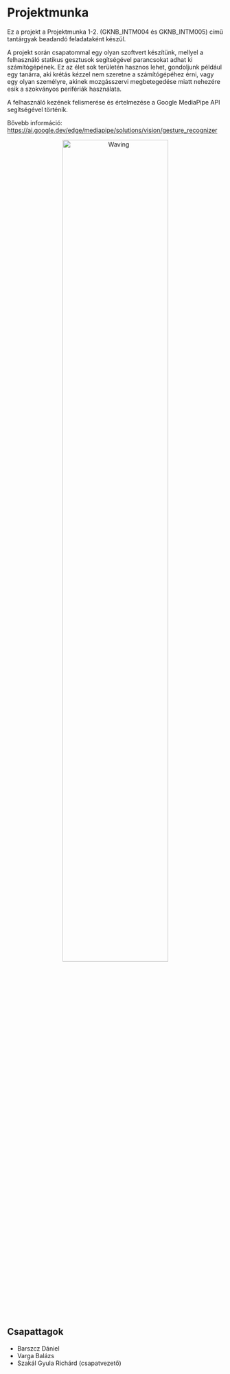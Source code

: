# Projektmunka
Ez a projekt a Projektmunka 1-2. (GKNB_INTM004 és GKNB_INTM005) című tantárgyak beadandó feladataként készül.

A projekt során csapatommal egy olyan szoftvert készítünk, mellyel a felhasználó statikus gesztusok segítségével parancsokat adhat ki számítógépének. Ez az élet sok területén hasznos lehet, gondoljunk például egy tanárra, aki krétás kézzel nem szeretne a számítógépéhez érni, vagy egy olyan személyre, akinek mozgásszervi megbetegedése miatt nehezére esik a szokványos perifériák használata.

A felhasználó kezének felismerése és értelmezése a Google MediaPipe API segítségével történik.

Bővebb információ: https://ai.google.dev/edge/mediapipe/solutions/vision/gesture_recognizer

<p align="center">
<img src="waving.gif" alt="Waving" style="width:70%;">
</p>

## Csapattagok

- Barszcz Dániel
- Varga Balázs
- Szakál Gyula Richárd (csapatvezető)

